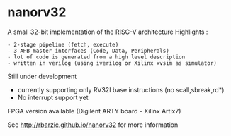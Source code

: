 # nanorv32
A small 32-bit implementation of the RISC-V architecture
Highlights :

    - 2-stage pipeline (fetch, execute)
    - 3 AHB master interfaces (Code, Data, Peripherals)
    - lot of code is generated from a high level description
    - written in verilog (using iverilog or Xilinx xvsim as simulator)

Still under development

  - currently supporting only RV32I base instructions (no scall,sbreak,rd*)
  - No interrupt support yet

FPGA version available (Digilent ARTY board - Xilinx Artix7)


See http://rbarzic.github.io/nanorv32 for more information

